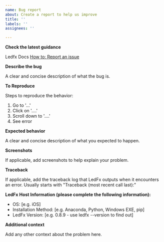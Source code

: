 ```yaml
---
name: Bug report
about: Create a report to help us improve
title: ''
labels: ''
assignees: ''

---
```

**Check the latest guidance**

Ledfx Docs [How to: Report an issue](https://docs.ledfx.app/en/latest/howto/report.html) 

**Describe the bug**

A clear and concise description of what the bug is.

**To Reproduce**

Steps to reproduce the behavior:
1. Go to '...'
2. Click on '....'
3. Scroll down to '....'
4. See error

**Expected behavior**

A clear and concise description of what you expected to happen.

**Screenshots**

If applicable, add screenshots to help explain your problem.

**Traceback**

If applicable, add the traceback log that LedFx outputs when it encounters an error.
Usually starts with "Traceback (most recent call last):"

**LedFx Host Information (please complete the following information):**
 
 - OS: [e.g. iOS]
 - Installation Method: [e.g. Anaconda, Python, Windows EXE, pip]
 - LedFx Version:  [e.g. 0.8.9 - use ledfx --version to find out]

**Additional context**

Add any other context about the problem here.
